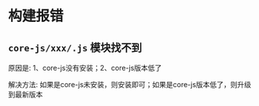 # 构建报错

## `core-js/xxx/.js` 模块找不到
原因是: 1、core-js没有安装；2、core-js版本低了

解决方法: 如果是core-js未安装，则安装即可；如果是core-js版本低了，则升级到最新版本

 